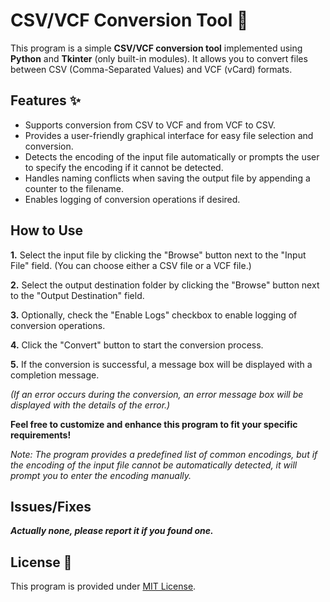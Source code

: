 # CSV/VCF Conversion Tool 🔧

This program is a simple **CSV/VCF conversion tool** implemented using **Python** and **Tkinter** (only built-in modules). It allows you to convert files between CSV (Comma-Separated Values) and VCF (vCard) formats.

## Features ✨

- Supports conversion from CSV to VCF and from VCF to CSV.
- Provides a user-friendly graphical interface for easy file selection and conversion.
- Detects the encoding of the input file automatically or prompts the user to specify the encoding if it cannot be detected.
- Handles naming conflicts when saving the output file by appending a counter to the filename.
- Enables logging of conversion operations if desired.

## How to Use 

**1.** Select the input file by clicking the "Browse" button next to the "Input File" field. (You can choose either a CSV file or a VCF file.)

**2.** Select the output destination folder by clicking the "Browse" button next to the "Output Destination" field.

**3.** Optionally, check the "Enable Logs" checkbox to enable logging of conversion operations.

**4.** Click the "Convert" button to start the conversion process.

**5.** If the conversion is successful, a message box will be displayed with a completion message.

*(If an error occurs during the conversion, an error message box will be displayed with the details of the error.)*


**Feel free to customize and enhance this program to fit your specific requirements!**

*Note: The program provides a predefined list of common encodings, but if the encoding of the input file cannot be automatically detected, it will prompt you to enter the encoding manually.*

## Issues/Fixes 

***Actually none, please report it if you found one.***

## License 📜

This program is provided under <a href="https://opensource.org/licenses/MIT" style="text-decoration: underline;">MIT License</a>.

